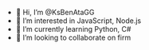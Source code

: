 - 👋 Hi, I’m @KsBenAtaGG
- 👀 I’m interested in JavaScript, Node.js
- 🌱 I’m currently learning Python, C#
- 💞️ I’m looking to collaborate on firm

<!---
KsBenAtaGG/KsBenAtaGG is a ✨ special ✨ repository because its `README.md` (this file) appears on your GitHub profile.
You can click the Preview link to take a look at your changes.
--->
